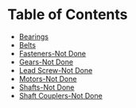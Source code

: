 <!-- TITLE: Machine Components -->
<!-- SUBTITLE: Introductions to various commonly used machine components -->

# Table of Contents
* [Bearings](/mechanical/machine-components/bearings)
* [Belts](/mechanical/machine-components/belts)
* [Fasteners-Not Done](/mechanical/machine-components/fasteners)
* [Gears-Not Done](/mechanical/machine-components/gears)
* [Lead Screw-Not Done](/mechanical/machine-components/lead-screw)
* [Motors-Not Done](/mechanical/machine-components/motors)
* [Shafts-Not Done](/mechanical/machine-components/shafts)
* [Shaft Couplers-Not Done](/mechanical/machine-components/shaft-couplers)